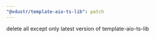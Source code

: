 ```yaml
---
"@vdustr/template-aio-ts-lib": patch
---
```


delete all except only latest version of template-aio-ts-lib
